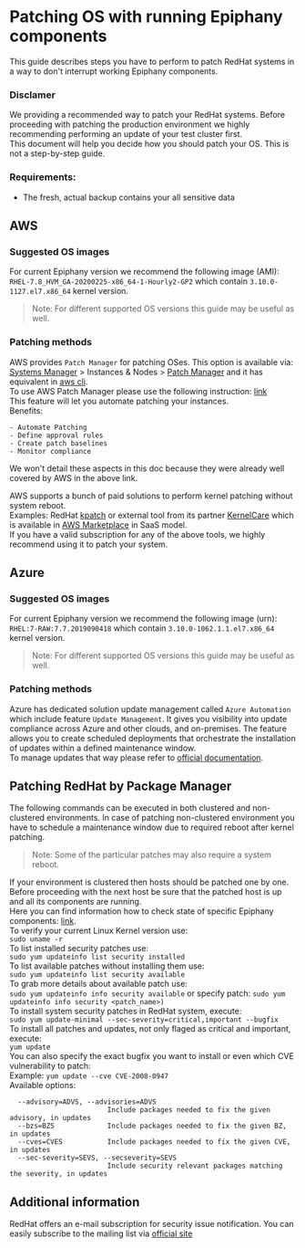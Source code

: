 # Patching OS with running Epiphany components
This guide describes steps you have to perform to patch RedHat systems in a way to don't interrupt working Epiphany components.

### Disclamer
We providing a recommended way to patch your RedHat systems. Before proceeding with patching the production environment we highly recommending performing an update of your test cluster first.  
This document will help you decide how you should patch your OS. This is not a step-by-step guide.

### Requirements:
- The fresh, actual backup contains your all sensitive data

## AWS
### Suggested OS images
For current Epiphany version we recommend the following image (AMI):  
`RHEL-7.8_HVM_GA-20200225-x86_64-1-Hourly2-GP2` which contain `3.10.0-1127.el7.x86_64` kernel version.

> Note: For different supported OS versions this guide may be useful as well.
### Patching methods
AWS provides `Patch Manager` for patching OSes. This option is available via:  
[Systems Manager](https://eu-central-1.console.aws.amazon.com/systems-manager/) > Instances & Nodes > [Patch Manager](https://eu-central-1.console.aws.amazon.com/systems-manager/patch-manager) and it has equivalent in [aws cli](https://docs.aws.amazon.com/systems-manager/latest/userguide/patch-manager-cli-commands.html).  
To use AWS Patch Manager please use the following instruction: [link](https://docs.aws.amazon.com/systems-manager/latest/userguide/patch-manager-how-it-works.html)  
This feature will let you automate patching your instances.  
Benefits:
```shell
- Automate Patching
- Define approval rules
- Create patch baselines
- Monitor compliance
```
We won't detail these aspects in this doc because they were already well covered by AWS in the above link.

AWS supports a bunch of paid solutions to perform kernel patching without system reboot.  
Examples: RedHat [kpatch](https://access.redhat.com/documentation/en-us/red_hat_enterprise_linux/7/html/kernel_administration_guide/applying_patches_with_kernel_live_patching) or external tool from its partner [KernelCare](https://www.kernelcare.com/) which is available in [AWS Marketplace](https://aws.amazon.com/marketplace/pp/B085ZLFK7B) in SaaS model.  
If you have a valid subscription for any of the above tools, we highly recommend using it to patch your system.

## Azure
### Suggested OS images
For current Epiphany version we recommend the following image (urn):  
`RHEL:7-RAW:7.7.2019090418` which contain `3.10.0-1062.1.1.el7.x86_64` kernel version.

> Note: For different supported OS versions this guide may be useful as well.
### Patching methods
Azure has dedicated solution update management called `Azure Automation` which include feature `Update Management`. It gives you visibility into update compliance across Azure and other clouds, and on-premises. The feature allows you to create scheduled deployments that orchestrate the installation of updates within a defined maintenance window.  
To manage updates that way please refer to [official documentation](https://docs.microsoft.com/en-us/azure/automation/update-management/update-mgmt-manage-updates-for-vm).


## Patching RedHat by Package Manager
The following commands can be executed in both clustered and non-clustered environments. In case of patching non-clustered environment you have to schedule a maintenance window due to required reboot after kernel patching.  

> Note: Some of the particular patches may also require a system reboot.

If your environment is clustered then hosts should be patched one by one. Before proceeding with the next host be sure that the patched host is up and all its components are running.  
Here you can find information how to check state of specific Epiphany components: [link](./MAINTENANCE.md).  
To verify your current Linux Kernel version use:  
`sudo uname -r`  
To list installed security patches use:  
`sudo yum updateinfo list security installed`  
To list available patches without installing them use:  
`sudo yum updateinfo list security available`  
To grab more details about available patch use:  
`sudo yum updateinfo info security available` or specify patch: `sudo yum updateinfo info security <patch_name>)`  
To install system security patches in RedHat system, execute:  
`sudo yum update-minimal --sec-severity=critical,important --bugfix`  
To install all patches and updates, not only flaged as critical and important, execute:  
`yum update`  
You can also specify the exact bugfix you want to install or even which CVE vulnerability to patch:  
Example: `yum update --cve CVE-2008-0947`  
Available options:
```shell
  --advisory=ADVS, --advisories=ADVS
                        Include packages needed to fix the given advisory, in updates
  --bzs=BZS             Include packages needed to fix the given BZ, in updates
  --cves=CVES           Include packages needed to fix the given CVE, in updates
  --sec-severity=SEVS, --secseverity=SEVS
                        Include security relevant packages matching the severity, in updates
```


## Additional information
RedHat offers an e-mail subscription for security issue notification. You can easily subscribe to the mailing list via [official site](https://www.redhat.com/mailman/listinfo/rhsa-announce)